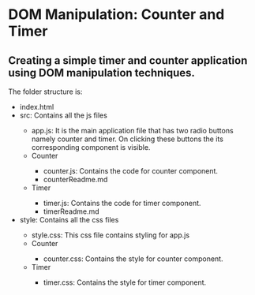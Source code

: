 <h1>DOM Manipulation: Counter and Timer</h1>
<h2>Creating a simple timer and counter application using DOM manipulation techniques.</h2>
<p>The folder structure is:
<ul>
  <li>index.html</li>
  <li>src: Contains all the js files</li>
  <ul>
    <li>app.js: It is the main application file that has two radio buttons namely counter and timer. On clicking these buttons the its corresponding component is visible.</li>
    <li>Counter</li>
    <ul>
      <li>counter.js: Contains the code for counter component.</li>
      <li>counterReadme.md</li>
    </ul>
    <li>Timer</li>
    <ul>
      <li>timer.js: Contains the code for timer component.</li>
      <li>timerReadme.md</li>
    </ul>
  </ul>
  <li>style: Contains all the css files</li>
  <ul>
    <li>style.css: This css file contains styling for app.js</li>
    <li>Counter</li>
    <ul>
      <li>counter.css: Contains the style for counter component.</li>
    </ul>
    <li>Timer</li>
    <ul>
      <li>timer.css: Contains the style for timer component.</li>
    </ul>
  </ul>  
</ul>
</p>


